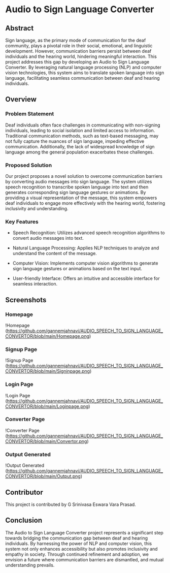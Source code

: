 # Audio to Sign Language Converter

## Abstract

Sign language, as the primary mode of communication for the deaf community, plays a pivotal role in their social, emotional, and linguistic development. However, communication barriers persist between deaf individuals and the hearing world, hindering meaningful interaction. This project addresses this gap by developing an Audio to Sign Language Converter. By leveraging natural language processing (NLP) and computer vision technologies, this system aims to translate spoken language into sign language, facilitating seamless communication between deaf and hearing individuals.

## Overview

### Problem Statement

Deaf individuals often face challenges in communicating with non-signing individuals, leading to social isolation and limited access to information. Traditional communication methods, such as text-based messaging, may not fully capture the nuances of sign language, impeding effective communication. Additionally, the lack of widespread knowledge of sign language among the general population exacerbates these challenges.

### Proposed Solution

Our project proposes a novel solution to overcome communication barriers by converting audio messages into sign language. The system utilizes speech recognition to transcribe spoken language into text and then generates corresponding sign language gestures or animations. By providing a visual representation of the message, this system empowers deaf individuals to engage more effectively with the hearing world, fostering inclusivity and understanding.

### Key Features

- Speech Recognition: Utilizes advanced speech recognition algorithms to convert audio messages into text.
  
- Natural Language Processing: Applies NLP techniques to analyze and understand the content of the message.
  
- Computer Vision: Implements computer vision algorithms to generate sign language gestures or animations based on the text input.
  
- User-friendly Interface: Offers an intuitive and accessible interface for seamless interaction.

## Screenshots

### Homepage
!Homepage (https://github.com/gannemjahnavi/AUDIO_SPEECH_TO_SIGN_LANGUAGE_CONVERTOR/blob/main/Homepage.png)

### Signup Page
!Signup Page (https://github.com/gannemjahnavi/AUDIO_SPEECH_TO_SIGN_LANGUAGE_CONVERTOR/blob/main/Signinpage.png)

### Login Page
!Login Page (https://github.com/gannemjahnavi/AUDIO_SPEECH_TO_SIGN_LANGUAGE_CONVERTOR/blob/main/Loginpage.png)

### Converter Page
!Converter Page (https://github.com/gannemjahnavi/AUDIO_SPEECH_TO_SIGN_LANGUAGE_CONVERTOR/blob/main/Convertor.png)

### Output Generated
!Output Generated (https://github.com/gannemjahnavi/AUDIO_SPEECH_TO_SIGN_LANGUAGE_CONVERTOR/blob/main/Output.png)

## Contributor

This project is contributed by G Srinivasa Eswara Vara Prasad.
## Conclusion

The Audio to Sign Language Converter project represents a significant step towards bridging the communication gap between deaf and hearing individuals. By harnessing the power of NLP and computer vision, this system not only enhances accessibility but also promotes inclusivity and empathy in society. Through continued refinement and adoption, we envision a future where communication barriers are dismantled, and mutual understanding prevails.
